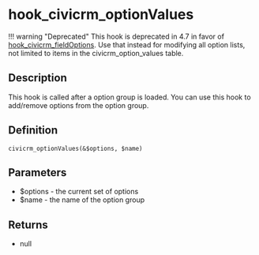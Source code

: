 # hook_civicrm_optionValues

!!! warning "Deprecated"
    This hook is deprecated in 4.7 in favor of [hook_civicrm_fieldOptions](https://wiki.civicrm.org/confluence/display/CRMDOC/hook_civicrm_fieldOptions). Use that instead for modifying all option lists, not limited to items in the civicrm_option_values table.


## Description

This hook is called after a option group is loaded. You can use this
hook to add/remove options from the option group.

## Definition

    civicrm_optionValues(&$options, $name)

## Parameters

-   $options - the current set of options
-   $name - the name of the option group

## Returns

-   null